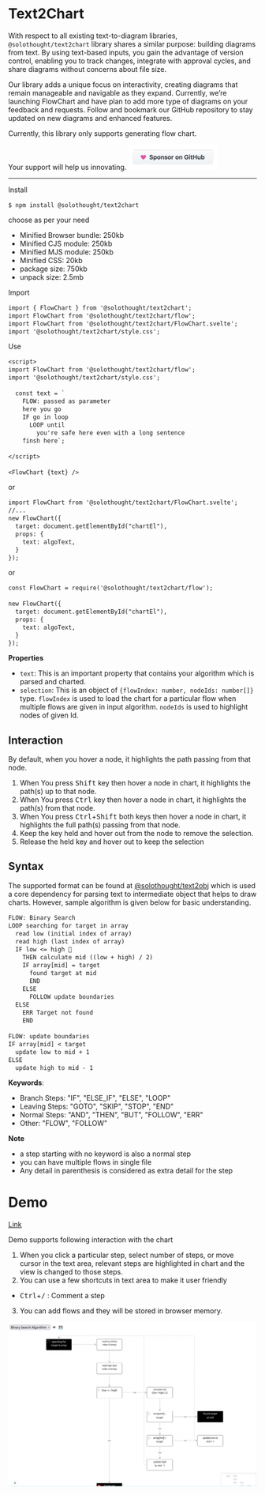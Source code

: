 # Text2Chart

With respect to all existing text-to-diagram libraries, `@solothought/text2chart` library shares a similar purpose: building diagrams from text. By using text-based inputs, you gain the advantage of version control, enabling you to track changes, integrate with approval cycles, and share diagrams without concerns about file size.

Our library adds a unique focus on interactivity, creating diagrams that remain manageable and navigable as they expand. Currently, we’re launching FlowChart and have plan to add more type of diagrams on your feedback and requests. Follow and bookmark our GitHub repository to stay updated on new diagrams and enhanced features.

Currently, this library only supports generating flow chart. 

Your support will help us innovating. <a href="https://github.com/sponsors/solothought/"> 
  <img src="https://raw.githubusercontent.com/NaturalIntelligence/ThankYouBackers/main/github_sponsor.png" width="180" />
</a>

---

Install
```
$ npm install @solothought/text2chart
```
choose as per your need
- Minified Browser bundle: 250kb
- Minified CJS module: 250kb
- Minified MJS module: 250kb
- Minified CSS: 20kb
- package size: 750kb
- unpack size: 2.5mb


Import
```
import { FlowChart } from '@solothought/text2chart';
import FlowChart from '@solothought/text2chart/flow';
import FlowChart from '@solothought/text2chart/FlowChart.svelte';
import '@solothought/text2chart/style.css';
```

Use
```
<script>
import FlowChart from '@solothought/text2chart/flow';
import '@solothought/text2chart/style.css';

  const text = `
    FLOW: passed as parameter
    here you go
    IF go in loop
      LOOP until
        you're safe here even with a long sentence
    finsh here`;

</script>
  
<FlowChart {text} />
```
or
```
import FlowChart from '@solothought/text2chart/FlowChart.svelte';
//...
new FlowChart({
  target: document.getElementById("chartEl"),
  props: {
    text: algoText,
  }
});
```
or
```
const FlowChart = require('@solothought/text2chart/flow');

new FlowChart({
  target: document.getElementById("chartEl"),
  props: {
    text: algoText,
  }
});
```

**Properties**
- `text`: This is an important property that contains your algorithm which is parsed and charted.
- `selection`: This is an object of `{flowIndex: number, nodeIds: number[]}` type. `flowIndex` is used to load the chart for a particular flow when multiple flows are given in input algorithm. `nodeIds` is used to highlight nodes of given Id.


## Interaction

By default, when you hover a node, it highlights the path passing from that node.
1. When You press <kbd>Shift</kbd> key then hover a node in chart, it highlights the path(s) up to that node.
2. When You press <kbd>Ctrl</kbd> key then hover a node in chart, it highlights the path(s) from that node.
3. When You press <kbd>Ctrl</kbd>+<kbd>Shift</kbd> both keys then hover a node in chart, it highlights the full path(s) passing from that node.
4. Keep the key held and hover out from the node to remove the selection.
5. Release the held key and hover out to keep the selection

## Syntax

The supported format can be found at [@solothought/text2obj](https://github.com/NaturalIntelligence/text2obj) which is used a core dependency for parsing text to intermediate object that helps to draw charts.  However, sample algorithm is given below for basic understanding.

```stflow
FLOW: Binary Search
LOOP searching for target in array
  read low (initial index of array)
  read high (last index of array)
  IF low <= high 🤱
    THEN calculate mid ((low + high) / 2)
    IF array[mid] = target
      found target at mid
      END
    ELSE
      FOLLOW update boundaries
  ELSE
    ERR Target not found
    END

FLOW: update boundaries
IF array[mid] < target
  update low to mid + 1
ELSE
  update high to mid - 1
```

**Keywords**: 
- Branch Steps: "IF", "ELSE_IF", "ELSE", "LOOP"
- Leaving Steps: "GOTO", "SKIP", "STOP", "END"
- Normal Steps: "AND", "THEN", "BUT", "FOLLOW", "ERR"
- Other: "FLOW", "FOLLOW"

**Note**
- a step starting with no keyword is also a normal step
- you can have multiple flows in single file
- Any detail in parenthesis is considered as extra detail for the step

# Demo

[Link](https://solothought.com/text2chart/flow)

Demo supports following interaction with the chart
1. When you click a particular step, select number of steps, or move cursor in the text area, relevant steps are highlighted in chart and the view is changed to those steps.
2. You can use a few shortcuts in text area to make it user friendly
  - <kbd>Ctrl</kbd>+<kbd>/</kbd> : Comment a step
3. You can add flows and they will be stored in browser memory.

![Text2Chart Flow: Binary Search](./static/sampleflow.png)